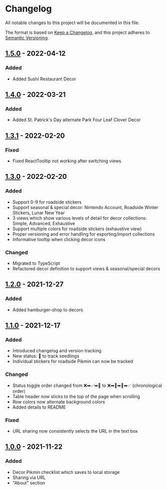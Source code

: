 # Changelog

All notable changes to this project will be documented in this file.

The format is based on [Keep a Changelog](https://keepachangelog.com/en/1.0.0/),
and this project adheres to [Semantic Versioning](https://semver.org/spec/v2.0.0.html).

## [1.5.0] - 2022-04-12

### Added

- Added Sushi Restaurant Decor

## [1.4.0] - 2022-03-21

### Added

- Added St. Patrick's Day alternate Park Four Leaf Clover Decor

## [1.3.1] - 2022-02-20

### Fixed

- Fixed ReactTooltip not working after switching views

## [1.3.0] - 2022-02-20

### Added

- Support 0-9 for roadside stickers
- Support seasonal & special decor: Nintendo Account, Roadside Winter Stickers, Lunar New Year
- 3 views which show various levels of detail for decor collections: Simple, Advanced, Exhaustive
- Support multiple colors for roadside stickers (exhaustive view)
- Proper versioning and error handling for exporting/import collections
- Informative tooltip when clicking decor icons

### Changed

- Migrated to TypeScript
- Refactored decor definition to support views & seasonal/special decors

## [1.2.0] - 2021-12-27

### Added

- Added hamburger-shop to decors

## [1.1.0] - 2021-12-17

### Added

- Introduced changelog and version tracking
- New status: 🌿 to track seedlings
- Individual stickers for roadside Pikmin can now be tracked

### Changed

- Status toggle order changed from ❌➡✅➡🥚 to ❌➡🌿➡🥚➡✅ (chronological order)
- Table header now sticks to the top of the page when scrolling
- Row colors now alternate background colors
- Added details to README

### Fixed

- URL sharing now consistently selects the URL in the text box

## [1.0.0] - 2021-11-22

### Added

- Decor Pikmin checklist which saves to local storage
- Sharing via URL
- "About" section

[unreleased]: https://github.com/Notuom/pikmin-bloom-checklist/compare/v1.5.0...HEAD
[1.5.0]: https://github.com/Notuom/pikmin-bloom-checklist/compare/v1.4.0...v1.5.0
[1.4.0]: https://github.com/Notuom/pikmin-bloom-checklist/compare/v1.3.1...v1.4.0
[1.3.1]: https://github.com/Notuom/pikmin-bloom-checklist/compare/v1.3.0...v1.3.1
[1.3.0]: https://github.com/Notuom/pikmin-bloom-checklist/compare/v1.2.0...v1.3.0
[1.2.0]: https://github.com/Notuom/pikmin-bloom-checklist/compare/v1.1.0...v1.2.0
[1.1.0]: https://github.com/Notuom/pikmin-bloom-checklist/compare/v1.0.0...v1.1.0
[1.0.0]: https://github.com/Notuom/pikmin-bloom-checklist/releases/tag/v1.0.0
